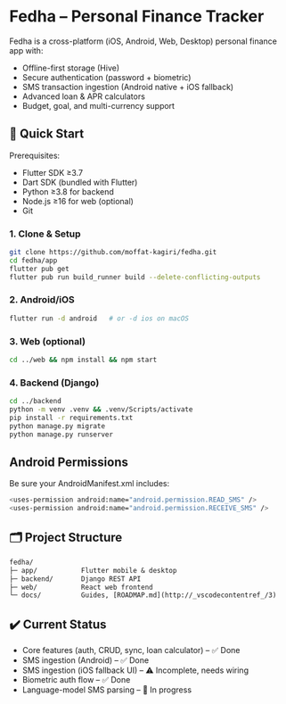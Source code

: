 # Fedha – Personal Finance Tracker

Fedha is a cross-platform (iOS, Android, Web, Desktop) personal finance app with:
- Offline-first storage (Hive)
- Secure authentication (password + biometric)
- SMS transaction ingestion (Android native + iOS fallback)
- Advanced loan & APR calculators
- Budget, goal, and multi-currency support

## 🚀 Quick Start

Prerequisites:
- Flutter SDK ≥3.7
- Dart SDK (bundled with Flutter)
- Python ≥3.8 for backend
- Node.js ≥16 for web (optional)
- Git

### 1. Clone & Setup
```bash
git clone https://github.com/moffat-kagiri/fedha.git
cd fedha/app
flutter pub get
flutter pub run build_runner build --delete-conflicting-outputs
```

### 2. Android/iOS 
```bash
flutter run -d android   # or -d ios on macOS
```

### 3. Web (optional)
```bash
cd ../web && npm install && npm start
```

### 4. Backend (Django)
```bash
cd ../backend
python -m venv .venv && .venv/Scripts/activate
pip install -r requirements.txt
python manage.py migrate
python manage.py runserver
```

## Android Permissions

Be sure your AndroidManifest.xml includes:

```bash
<uses-permission android:name="android.permission.READ_SMS" />
<uses-permission android:name="android.permission.RECEIVE_SMS" />
```

## 🗂️ Project Structure

```txt
fedha/
├─ app/           Flutter mobile & desktop
├─ backend/       Django REST API
├─ web/           React web frontend
└─ docs/          Guides, [ROADMAP.md](http://_vscodecontentref_/3)
```

## ✔️ Current Status

 - Core features (auth, CRUD, sync, loan calculator) – ✅ Done
 - SMS ingestion (Android) – ✅ Done
 - SMS ingestion (iOS fallback UI) – ⚠️ Incomplete, needs wiring
 - Biometric auth flow – ✅ Done
 - Language-model SMS parsing – 🚧 In progress